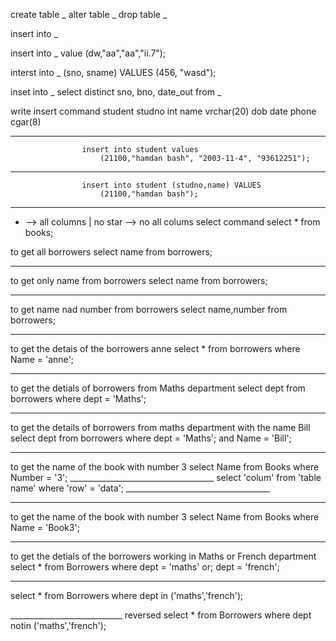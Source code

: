 create table _
alter table _
drop table _

insert into _


insert into _ value
    (dw,"aa","aa","ii.7");

interst into _ (sno, sname) VALUES
    (456, "wasd");

inset into _
    select distinct sno, bno, date_out
    from _

write insert command
                    student
                        studno int
                        name vrchar(20)
                        dob date
                        phone cgar(8)
________________________________________________________________________
                    insert into student values
                        (21100,"hamdan bash", "2003-11-4", "93612251");
________________________________________________________________________
                    insert into student (studno,name) VALUES
                        (21100,"hamdan bash");
________________________________________________________________________
* --> all columns | no star --> no all colums
select command
select * from books;

to get all borrowers
    select name from borrowers;
________________________________________________________________________
to get only name from borrowers
    select name from borrowers;
________________________________________________________________________
to get name nad number from borrowers
    select name,number from borrowers;
________________________________________________________________________
to get the detais of the borrowers anne
    select * from borrowers
        where Name = 'anne';
________________________________________________________________________
to get the detials of borrowers from Maths department
    select dept from borrowers
        where dept = 'Maths';
________________________________________________________________________
to get the details of borrowers from maths department with the name Bill
    select dept from borrowers
        where dept = 'Maths';
        and Name = 'Bill';
________________________________________________________________________
to get the name of the book with number 3
    select Name from Books
        where Number = '3';
                          ____________________________________
                              select 'colum' from 'table name'
                                  where 'row' = 'data';
                          ____________________________________

________________________________________________________________________
to get the name of the book with number 3
    select Name from Books
        where Name = 'Book3';
________________________________________________________________________
to get the detials of the borrowers working in Maths or French department
select * from Borrowers
    where   dept = 'maths' or;
            dept = 'french';
____________________________
select * from Borrowers
    where dept in ('maths','french');

____________________________ reversed
select * from Borrowers
    where dept notin ('maths','french');
